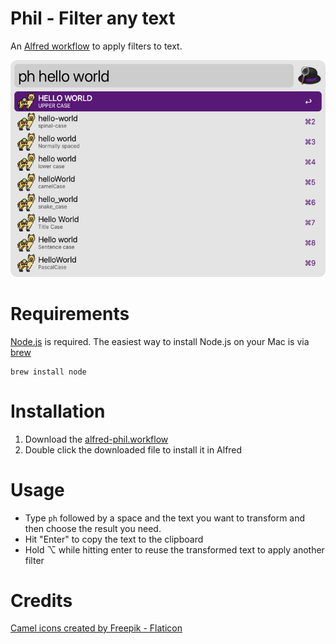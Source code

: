 # Phil - Filter any text

An [Alfred workflow](https://www.alfredapp.com/workflows/) to apply filters to text.

<img src="docs/phil-in-action.png" />

# Requirements
[Node.js](https://nodejs.org/) is required.
The easiest way to install Node.js on your Mac is via [brew](https://brew.sh/)

```
brew install node
```

# Installation
1. Download the [alfred-phil.workflow](https://github.com/magobaol/alfred-phil/releases/latest/download/alfred-phil.alfredworkflow)  
2. Double click the downloaded file to install it in Alfred
 
# Usage
- Type `ph` followed by a space and the text you want to transform and then choose the result you need.    
- Hit "Enter" to copy the text to the clipboard 
- Hold ⌥ while hitting enter to reuse the transformed text to apply another filter

# Credits
<a href="https://www.flaticon.com/free-icons/camel" title="camel icons">Camel icons created by Freepik - Flaticon</a>